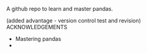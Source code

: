 A github repo to learn and master pandas. 



(added advantage - version control test and revision)
ACKNOWLEDGEMENTS

-	Mastering pandas
-	
